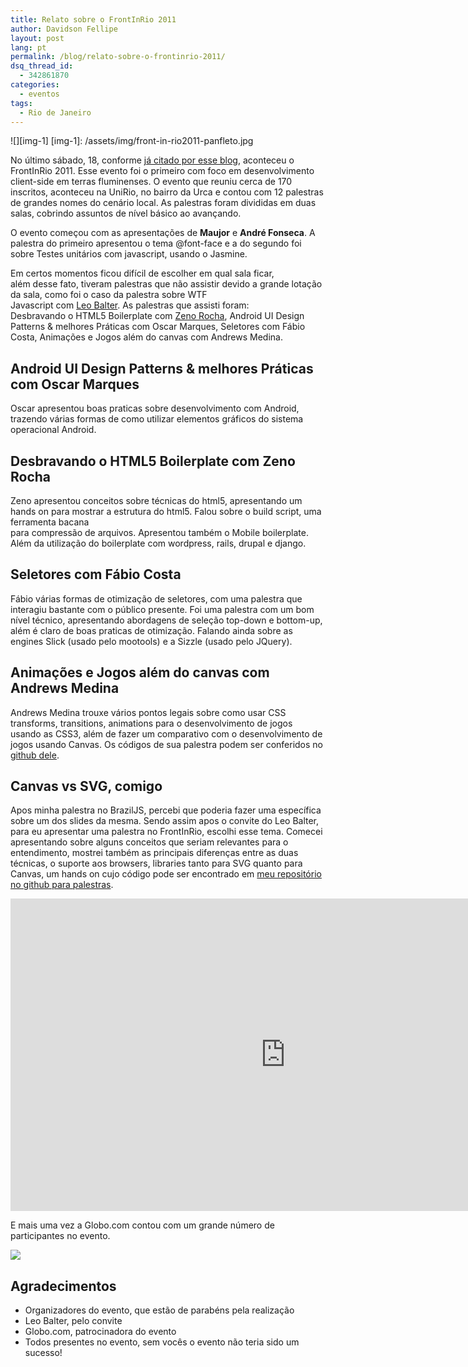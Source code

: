 ```yaml
---
title: Relato sobre o FrontInRio 2011
author: Davidson Fellipe
layout: post
lang: pt
permalink: /blog/relato-sobre-o-frontinrio-2011/
dsq_thread_id:
  - 342861870
categories:
  - eventos
tags:
  - Rio de Janeiro
---
```


![][img-1]
[img-1]: /assets/img/front-in-rio2011-panfleto.jpg

No último sábado, 18, conforme [já citado por esse blog][2], aconteceu o FrontInRio 2011. Esse evento foi o primeiro com foco em desenvolvimento client-side em terras fluminenses. O evento que reuniu cerca de 170 inscritos, aconteceu na UniRio, no bairro da Urca e contou com 12 palestras de grandes nomes do cenário local. As palestras foram divididas em duas salas, cobrindo assuntos de nível básico ao avançando.

 [2]: http://fellipe.com/blog/front-in-rio-2011/

O evento começou com as apresentações de **Maujor** e **André Fonseca**. A palestra do primeiro apresentou o tema @font-face e a do segundo foi sobre Testes unitários com javascript, usando o Jasmine.

Em certos momentos ficou difícil de escolher em qual sala ficar,  
além desse fato, tiveram palestras que não assistir devido a grande lotação da sala, como foi o caso da palestra sobre WTF  
Javascript com [Leo Balter][3]. As palestras que assisti foram:  
Desbravando o HTML5 Boilerplate com [Zeno Rocha][4], Android UI Design Patterns & melhores Práticas com Oscar Marques, Seletores com Fábio Costa, Animações e Jogos além do canvas com Andrews Medina.

 [3]: http://leobalter.net/
 [4]: http://zenorocha.com/

## Android UI Design Patterns & melhores Práticas com Oscar Marques

Oscar apresentou boas praticas sobre desenvolvimento com Android, trazendo várias formas de como utilizar elementos gráficos do sistema operacional Android.

## Desbravando o HTML5 Boilerplate com Zeno Rocha

Zeno apresentou conceitos sobre técnicas do html5, apresentando um hands on para mostrar a estrutura do html5. Falou sobre o build script, uma ferramenta bacana  
para compressão de arquivos. Apresentou também o Mobile boilerplate. Além da utilização do boilerplate com wordpress, rails, drupal e django. 



## Seletores com Fábio Costa

Fábio várias formas de otimização de seletores, com uma palestra que interagiu bastante com o público presente. Foi uma palestra com um bom nível técnico, apresentando abordagens de seleção top-down e bottom-up, além é claro de boas praticas de otimização. Falando ainda sobre as engines Slick (usado pelo mootools) e a Sizzle (usado pelo JQuery).



## Animações e Jogos além do canvas com Andrews Medina

Andrews Medina trouxe vários pontos legais sobre como usar CSS transforms, transitions, animations para o desenvolvimento de jogos usando as CSS3, além de fazer um comparativo com o desenvolvimento de jogos usando Canvas. Os códigos de sua palestra podem ser conferidos no [github dele][5].

 [5]: https://github.com/andrewsmedina/pacman

## Canvas vs SVG, comigo

Apos minha palestra no BrazilJS, percebi que poderia fazer uma específica sobre um dos slides da mesma. Sendo assim apos o convite do Leo Balter,
para eu apresentar uma palestra no FrontInRio, escolhi esse tema. Comecei apresentando sobre alguns conceitos que seriam relevantes para o entendimento,
mostrei também as principais diferenças entre as duas técnicas, o suporte aos browsers, libraries tanto para SVG quanto para Canvas, um hands on cujo código pode ser encontrado em [meu repositório no github para palestras][6].

<p><iframe class="video-wrap" width="880" height="500" src="http://www.slideshare.net/slideshow/embed_code/8354309" frameborder="0"> </iframe></p>

E mais uma vez a Globo.com contou com um grande número de participantes no evento.

![][img-3]

## Agradecimentos

*   Organizadores do evento, que estão de parabéns pela realização
*   Leo Balter, pelo convite
*   Globo.com, patrocinadora do evento
*   Todos presentes no evento, sem vocês o evento não teria sido um sucesso!

[6]: https://github.com/davidsonfellipe/talks/tree/master/2011_frontinrio
[img-3]: /assets/img/264478_10150223688524548_787149547_7065875_6582493_n1.jpg
